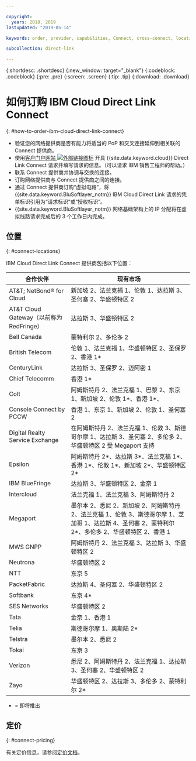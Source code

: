 ```yaml
---

copyright:
  years: 2018, 2019
lastupdated: "2019-05-14"

keywords: order, provider, capabilities, Connect, cross-connect, locations, PoP, datacenter, data, center, pricing, virtual circuit, Request ID, Authorization ID

subcollection: direct-link

---
```


{:shortdesc: .shortdesc}
{:new_window: target="_blank"}
{:codeblock: .codeblock}
{:pre: .pre}
{:screen: .screen}
{:tip: .tip}
{:download: .download}

# 如何订购 IBM Cloud Direct Link Connect
{: #how-to-order-ibm-cloud-direct-link-connect}

 * 验证您的网络提供商是否有能力将适当的 PoP 和交叉连接延伸到相关联的 Connect 提供商。
 * 使用[客户门户网站 ![外部链接图标](../../icons/launch-glyph.svg "外部链接图标")](https://control.softlayer.com/) 开具 {{site.data.keyword.cloud}} Direct Link Connect 请求并填写请求的信息。（可以请求 IBM 销售工程师的帮助。） 
 * 联系 Connect 提供商并协调与交换的连接。
 * 订购网络提供商与 Connect 提供商之间的连接。
 * 通过 Connect 提供商订购“虚拟电路”，将 {{site.data.keyword.BluSoftlayer_notm}} IBM Cloud Direct Link 请求的凭单标识引用为“请求标识”或“授权标识”。
 * {{site.data.keyword.BluSoftlayer_notm}} 网络基础架构上的 IP 分配将在虚拟线路请求完成后的 3 个工作日内完成。
 

## 位置
{: #connect-locations}

IBM Cloud Direct Link Connect 提供商包括以下位置：

|合作伙伴 |现有市场|
|--------------|--------------|
|AT&T; NetBond® for Cloud | 新加坡 2、法兰克福 1、伦敦 1、达拉斯 3、圣何塞 2、华盛顿特区 2|
|AT&T Cloud Gateway（以前称为 RedFringe）| 达拉斯 3、华盛顿特区 2 |
|Bell Canada | 蒙特利尔 2、多伦多 2 |
|British Telecom |  伦敦 1、法兰克福 1、华盛顿特区 2、圣保罗 2、香港 1* |
|CenturyLink| 达拉斯 3、圣保罗 2、迈阿密 1 |
|Chief Telecomm| 香港 1* |
|Colt | 阿姆斯特丹 2、法兰克福 1、巴黎 2、东京 1、新加坡 2、伦敦 1*、香港 1*、 |
|Console Connect by PCCW | 香港 1、东京 1、新加坡 2、伦敦 1、圣何塞 2 |
| Digital Realty Service Exchange |	在阿姆斯特丹 2、法兰克福 1、伦敦 3、斯德哥尔摩 1、达拉斯 3、圣何塞 2、多伦多 2、华盛顿特区 2 受 Megaport 支持|
|Epsilon| 阿姆斯特丹 2*、达拉斯 3*、法兰克福 1*、香港 1*、伦敦 1*、新加坡 2*、华盛顿特区 2* |
|IBM BlueFringe| 达拉斯 3、华盛顿特区 2、金奈 1 |
|Intercloud| 法兰克福 1、法兰克福 3、阿姆斯特丹 2 |
|Megaport | 墨尔本 2、悉尼 2、新加坡 2、阿姆斯特丹 2、法兰克福 1、伦敦 3、斯德哥尔摩 1、芝加哥 1、达拉斯 4、圣何塞 2、蒙特利尔 2*、多伦多 2、华盛顿特区 2、香港 1 |
| MWS GNPP | 阿姆斯特丹 2、法兰克福 3、达拉斯 3、华盛顿特区 2 |
| Neutrona |华盛顿特区 2|
|NTT| 东京 5 |
|PacketFabric | 达拉斯 4、圣何塞 2、华盛顿特区 2 |
|Softbank| 东京 4* |
|SES Networks|华盛顿特区 2|
|Tata| 金奈 1、香港 1 | 
|Telia | 斯德哥尔摩 1、奥斯陆 2* |
|Telstra | 墨尔本 2、悉尼 2 |
| Tokai |东京 3| 
|Verizon | 悉尼 2、阿姆斯特丹 2、法兰克福 1、达拉斯 3、圣何塞 2、华盛顿特区 2 |
|Zayo| 华盛顿特区 2、达拉斯 3、多伦多 2、蒙特利尔 2* |

* = 即将推出

## 定价
{: #connect-pricing}

有关定价信息，请参阅[定价文档](/docs/infrastructure/direct-link?topic=direct-link-pricing-for-ibm-cloud-direct-link#pricing-for-direct-link-connect)。
